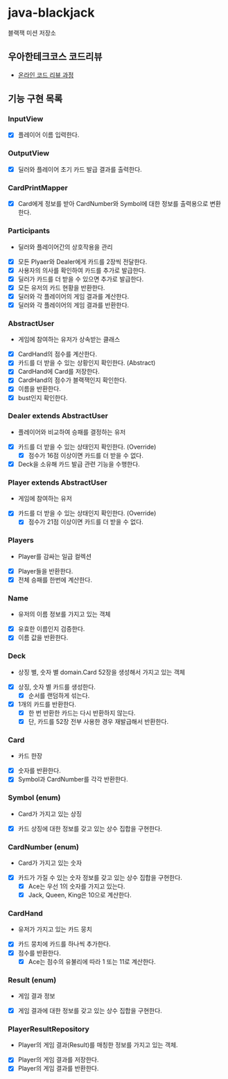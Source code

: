 # java-blackjack

블랙잭 미션 저장소

## 우아한테크코스 코드리뷰

- [온라인 코드 리뷰 과정](https://github.com/woowacourse/woowacourse-docs/blob/master/maincourse/README.md)


## 기능 구현 목록

### InputView
- [x] 플레이어 이름 입력한다.

### OutputView
- [x] 딜러와 플레이어 초기 카드 발급 결과를 출력한다.

### CardPrintMapper
- [x] Card에게 정보를 받아 CardNumber와 Symbol에 대한 정보를 출력용으로 변환한다.

### Participants
- 딜러와 플레이어간의 상호작용을 관리
- [x] 모든 Plyaer와 Dealer에게 카드를 2장씩 전달한다.
- [x] 사용자의 의사를 확인하여 카드를 추가로 발급한다.
- [x] 딜러가 카드를 더 받을 수 있으면 추가로 발급한다.
- [x] 모든 유저의 카드 현황을 반환한다.
- [x] 딜러와 각 플레이어의 게임 결과를 계산한다.
- [x] 딜러와 각 플레이어의 게임 결과를 반환한다.

### AbstractUser
- 게임에 참여하는 유저가 상속받는 클래스
- [x] CardHand의 점수를 계산한다.
- [x] 카드를 더 받을 수 있는 상황인지 확인한다. (Abstract)
- [x] CardHand에 Card를 저장한다.
- [x] CardHand의 점수가 블랙잭인지 확인한다.
- [x] 이름을 반환한다.
- [x] bust인지 확인한다.

### Dealer extends AbstractUser
- 플레이어와 비교하여 승패를 결정하는 유저
- [x] 카드를 더 받을 수 있는 상태인지 확인한다. (Override)
  - [x] 점수가 16점 이상이면 카드를 더 받을 수 없다.
- [x] Deck을 소유해 카드 발급 관련 기능을 수행한다.

### Player extends AbstractUser
- 게임에 참여하는 유저
- [x] 카드를 더 받을 수 있는 상태인지 확인한다. (Override)
  - [x] 점수가 21점 이상이면 카드를 더 받을 수 없다.

### Players
- Player를 감싸는 일급 컬렉션
- [x] Player들을 반환한다.
- [x] 전체 승패를 한번에 계산한다.

### Name
- 유저의 이름 정보를 가지고 있는 객체
- [x] 유효한 이름인지 검증한다.
- [x] 이름 값을 반환한다.

### Deck
- 상징 별, 숫자 별 domain.Card 52장을 생성해서 가지고 있는 객체
- [x] 상징, 숫자 별 카드를 생성한다.
  - [x] 순서를 랜덤하게 섞는다.
- [x] 1개의 카드를 반환한다.
  - [x] 한 번 반환한 카드는 다시 반환하지 않는다.
  - [x] 단, 카드를 52장 전부 사용한 경우 재발급해서 반환한다.

### Card
- 카드 한장
- [x] 숫자를 반환한다.
- [x] Symbol과 CardNumber를 각각 반환한다.

### Symbol (enum)
- Card가 가지고 있는 상징
- [x] 카드 상징에 대한 정보를 갖고 있는 상수 집합을 구현한다.

### CardNumber (enum)
- Card가 가지고 있는 숫자
- [x] 카드가 가질 수 있는 숫자 정보를 갖고 있는 상수 집합을 구현한다.
  - [x] Ace는 우선 1의 숫자를 가지고 있는다.
  - [x] Jack, Queen, King은 10으로 계산한다.

### CardHand
- 유저가 가지고 있는 카드 뭉치
- [x] 카드 뭉치에 카드를 하나씩 추가한다.
- [x] 점수를 반환한다.
  - [x] Ace는 점수의 유불리에 따라 1 또는 11로 계산한다.

### Result (enum)
- 게임 결과 정보
- [x] 게임 결과에 대한 정보를 갖고 있는 상수 집합을 구현한다.

### PlayerResultRepository
- Player의 게임 결과(Result)를 매칭한 정보를 가지고 있는 객체.
- [x] Player의 게임 결과를 저장한다.
- [x] Player의 게임 결과를 반환한다.
